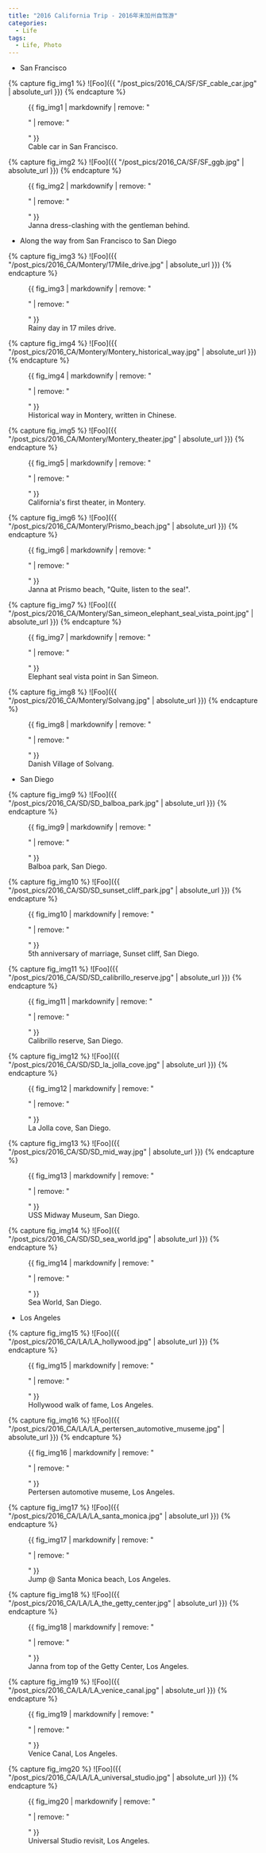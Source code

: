 ```yaml
---
title: "2016 California Trip - 2016年末加州自驾游"
categories: 
  - Life
tags:
  - Life, Photo
---
```

- San Francisco

{% capture fig_img1 %}
![Foo]({{ "/post_pics/2016_CA/SF/SF_cable_car.jpg" | absolute_url }})
{% endcapture %}
<figure>
  {{ fig_img1 | markdownify | remove: "<p>" | remove: "</p>" }}
  <figcaption>Cable car in San Francisco.</figcaption>
</figure>

{% capture fig_img2 %}
![Foo]({{ "/post_pics/2016_CA/SF/SF_ggb.jpg" | absolute_url }})
{% endcapture %}
<figure>
  {{ fig_img2 | markdownify | remove: "<p>" | remove: "</p>" }}
  <figcaption>Janna dress-clashing with the gentleman behind.</figcaption>
</figure>

- Along the way from San Francisco to San Diego

{% capture fig_img3 %}
![Foo]({{ "/post_pics/2016_CA/Montery/17Mile_drive.jpg" | absolute_url }})
{% endcapture %}
<figure>
  {{ fig_img3 | markdownify | remove: "<p>" | remove: "</p>" }}
  <figcaption>Rainy day in 17 miles drive.</figcaption>
</figure>

{% capture fig_img4 %}
![Foo]({{ "/post_pics/2016_CA/Montery/Montery_historical_way.jpg" | absolute_url }})
{% endcapture %}
<figure>
  {{ fig_img4 | markdownify | remove: "<p>" | remove: "</p>" }}
  <figcaption>Historical way in Montery, written in Chinese.</figcaption>
</figure>

{% capture fig_img5 %}
![Foo]({{ "/post_pics/2016_CA/Montery/Montery_theater.jpg" | absolute_url }})
{% endcapture %}
<figure>
  {{ fig_img5 | markdownify | remove: "<p>" | remove: "</p>" }}
  <figcaption>California's first theater, in Montery.</figcaption>
</figure>

{% capture fig_img6 %}
![Foo]({{ "/post_pics/2016_CA/Montery/Prismo_beach.jpg" | absolute_url }})
{% endcapture %}
<figure>
  {{ fig_img6 | markdownify | remove: "<p>" | remove: "</p>" }}
  <figcaption>Janna at Prismo beach, "Quite, listen to the sea!".</figcaption>
</figure>

{% capture fig_img7 %}
![Foo]({{ "/post_pics/2016_CA/Montery/San_simeon_elephant_seal_vista_point.jpg" | absolute_url }})
{% endcapture %}
<figure>
  {{ fig_img7 | markdownify | remove: "<p>" | remove: "</p>" }}
  <figcaption>Elephant seal vista point in San Simeon.</figcaption>
</figure>

{% capture fig_img8 %}
![Foo]({{ "/post_pics/2016_CA/Montery/Solvang.jpg" | absolute_url }})
{% endcapture %}
<figure>
  {{ fig_img8 | markdownify | remove: "<p>" | remove: "</p>" }}
  <figcaption>Danish Village of Solvang.</figcaption>
</figure>

- San Diego

{% capture fig_img9 %}
![Foo]({{ "/post_pics/2016_CA/SD/SD_balboa_park.jpg" | absolute_url }})
{% endcapture %}
<figure>
  {{ fig_img9 | markdownify | remove: "<p>" | remove: "</p>" }}
  <figcaption>Balboa park, San Diego.</figcaption>
</figure>

{% capture fig_img10 %}
![Foo]({{ "/post_pics/2016_CA/SD/SD_sunset_cliff_park.jpg" | absolute_url }})
{% endcapture %}
<figure>
  {{ fig_img10 | markdownify | remove: "<p>" | remove: "</p>" }}
  <figcaption>5th anniversary of marriage, Sunset cliff, San Diego.</figcaption>
</figure>

{% capture fig_img11 %}
![Foo]({{ "/post_pics/2016_CA/SD/SD_calibrillo_reserve.jpg" | absolute_url }})
{% endcapture %}
<figure>
  {{ fig_img11 | markdownify | remove: "<p>" | remove: "</p>" }}
  <figcaption>Calibrillo reserve, San Diego.</figcaption>
</figure>

{% capture fig_img12 %}
![Foo]({{ "/post_pics/2016_CA/SD/SD_la_jolla_cove.jpg" | absolute_url }})
{% endcapture %}
<figure>
  {{ fig_img12 | markdownify | remove: "<p>" | remove: "</p>" }}
  <figcaption>La Jolla cove, San Diego.</figcaption>
</figure>

{% capture fig_img13 %}
![Foo]({{ "/post_pics/2016_CA/SD/SD_mid_way.jpg" | absolute_url }})
{% endcapture %}
<figure>
  {{ fig_img13 | markdownify | remove: "<p>" | remove: "</p>" }}
  <figcaption>USS Midway Museum, San Diego.</figcaption>
</figure>

{% capture fig_img14 %}
![Foo]({{ "/post_pics/2016_CA/SD/SD_sea_world.jpg" | absolute_url }})
{% endcapture %}
<figure>
  {{ fig_img14 | markdownify | remove: "<p>" | remove: "</p>" }}
  <figcaption>Sea World, San Diego.</figcaption>
</figure>

- Los Angeles

{% capture fig_img15 %}
![Foo]({{ "/post_pics/2016_CA/LA/LA_hollywood.jpg" | absolute_url }})
{% endcapture %}
<figure>
  {{ fig_img15 | markdownify | remove: "<p>" | remove: "</p>" }}
  <figcaption>Hollywood walk of fame, Los Angeles.</figcaption>
</figure>

{% capture fig_img16 %}
![Foo]({{ "/post_pics/2016_CA/LA/LA_pertersen_automotive_museme.jpg" | absolute_url }})
{% endcapture %}
<figure>
  {{ fig_img16 | markdownify | remove: "<p>" | remove: "</p>" }}
  <figcaption>Pertersen automotive museme, Los Angeles.</figcaption>
</figure>

{% capture fig_img17 %}
![Foo]({{ "/post_pics/2016_CA/LA/LA_santa_monica.jpg" | absolute_url }})
{% endcapture %}
<figure>
  {{ fig_img17 | markdownify | remove: "<p>" | remove: "</p>" }}
  <figcaption>Jump @ Santa Monica beach, Los Angeles.</figcaption>
</figure>

{% capture fig_img18 %}
![Foo]({{ "/post_pics/2016_CA/LA/LA_the_getty_center.jpg" | absolute_url }})
{% endcapture %}
<figure>
  {{ fig_img18 | markdownify | remove: "<p>" | remove: "</p>" }}
  <figcaption>Janna from top of the Getty Center, Los Angeles.</figcaption>
</figure>

{% capture fig_img19 %}
![Foo]({{ "/post_pics/2016_CA/LA/LA_venice_canal.jpg" | absolute_url }})
{% endcapture %}
<figure>
  {{ fig_img19 | markdownify | remove: "<p>" | remove: "</p>" }}
  <figcaption>Venice Canal, Los Angeles.</figcaption>
</figure>

{% capture fig_img20 %}
![Foo]({{ "/post_pics/2016_CA/LA/LA_universal_studio.jpg" | absolute_url }})
{% endcapture %}
<figure>
  {{ fig_img20 | markdownify | remove: "<p>" | remove: "</p>" }}
  <figcaption>Universal Studio revisit, Los Angeles.</figcaption>
</figure>
